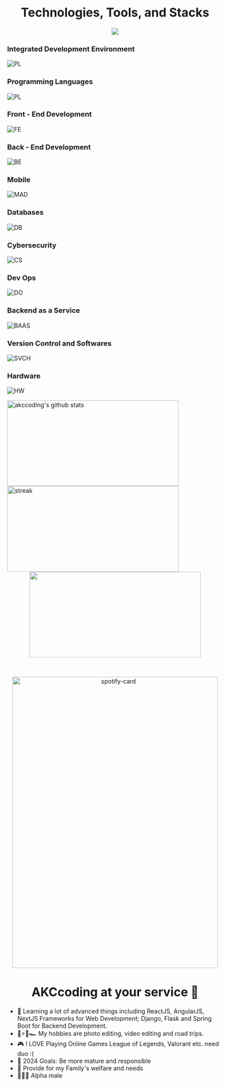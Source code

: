 <h1 align="center">Technologies, Tools, and Stacks</h1>

<div align="center">
<img src = "https://readme-typing-svg.herokuapp.com?font=Young+serif&weight=500&size=30&duration=1500&pause=300&color=4292F7&background=FDFCFF00&center=true&vCenter=true&random=false&width=435&lines=Alrae+Kei;I+love+Milk+and+Coffee;Full+-+Stack+Developer;Cyber+Security+Engineer;Nice+to+meet+you+...;">
</div>

### Integrated Development Environment

![PL](https://skillicons.dev/icons?i=vscode,visualstudio,eclipse,idea)
&nbsp;

### Programming Languages

![PL](https://skillicons.dev/icons?i=python,java,js,ts,php,cs,c,ruby)
&nbsp;

### Front - End Development

![FE](https://skillicons.dev/icons?i=html,css,sass,bootstrap,vercel,threejs,nextjs,react,angular,vue,svelte,vite,babel,tailwind,qt)
&nbsp;

### Back - End Development

![BE](https://skillicons.dev/icons?i=nodejs,django,flask,spring,nest,deno,laravel,rails)
&nbsp;

### Mobile

![MAD](https://skillicons.dev/icons?i=androidstudio,kotlin,swift,flutter,dart,xamarin)
&nbsp;

### Databases

![DB](https://skillicons.dev/icons?i=mysql,postgresql,mongodb,ipfs,sqlite,prisma,cassandra,redis)
&nbsp;

### Cybersecurity

![CS](https://skillicons.dev/icons?i=linux)
&nbsp;

### Dev Ops

![DO](https://skillicons.dev/icons?i=aws,azure,docker,jenkins)
&nbsp;

### Backend as a Service

![BAAS](https://skillicons.dev/icons?i=firebase,heroku,gcp)
&nbsp;

### Version Control and Softwares

![SVCH](https://skillicons.dev/icons?i=git,github,gitlab,wordpress,figma,xd,ps,postman)
&nbsp;

### Hardware

![HW](https://skillicons.dev/icons?i=arduino,raspberrypi)
&nbsp;

<img align="left" alt="akccoding's github stats" width="400" height="200" src="https://github-readme-stats.vercel.app/api?username=akccoding&show_icons=true&hide_border=false&title_color=ff652f&icon_color=ffe400&bg_color=09131b&text_color=ffffff&border_color=0c1a25"/>

<img align="left" width="400" height="200" src="https://github-readme-streak-stats.herokuapp.com/?user=AKCcoding" alt="streak" />
&nbsp;
<p align="center">
<img width="400" height="200" src="https://github-readme-stats.vercel.app/api/top-langs?username=akccoding&show_icons=true&locale=en&layout=compact&theme=github_dark&hide_border=true"></p>

&nbsp;&nbsp;&nbsp;&nbsp;&nbsp;

<div align="center">
<img alt ="spotify-card" width = "480" height="680" src ="https://spotify-github-profile.vercel.app/api/view?uid=314rfto6hyqiwfftay76igtexvm4&cover_image=true&theme=default&show_offline=false&background_color=0e0c0c&interchange=false&bar_color=05f0e0&bar_color_cover=false"/>
</div>

<h1 align="center"> AKCcoding at your service 🙇 </h1>

- 🤔 Learning a lot of advanced things including ReactJS, AngularJS, NextJS Frameworks for Web Development; Django, Flask and Spring Boot for Backend Development.
- 📸⚡🎥🏎️ My hobbies are photo editing, video editing and road trips.
- 🎮 I LOVE Playing Online Games League of Legends, Valorant etc. need duo :(
- 🥅 2024 Goals: Be more mature and responsible
- 📁 Provide for my Family's welfare and needs
- 💪😎🔥 Alpha male
